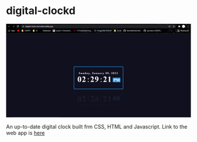 # digital-clockd

![Digital clock](https://github.com/daniel-obare/digital-clock/blob/main/images/digital-clock.PNG)

An up-to-date digital clock built frm CSS, HTML and Javascript. Link to the web app is [here](https://digital-clock-and-date.netlify.app/)  
